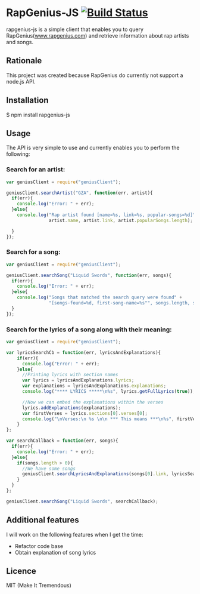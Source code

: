 # RapGenius-JS [![Build Status](https://travis-ci.org/kenshiro-o/RapGenius-JS.png?branch=master)](https://travis-ci.org/kenshiro-o/RapGenius-JS)

  rapgenius-js is a simple client that enables you to query RapGenius(www.rapgenius.com) and retrieve
information about rap artists and songs.

## Rationale

  This project was created because RapGenius do currently not support a node.js API.

## Installation

  $ npm install rapgenius-js

## Usage

  The API is very simple to use and currently enables you to perform the following:

### Search for an artist:

```js
var geniusClient = require("geniusClient");

geniusClient.searchArtist("GZA", function(err, artist){
  if(err){
    console.log("Error: " + err);
  }else{
    console.log("Rap artist found [name=%s, link=%s, popular-songs=%d]",
                artist.name, artist.link, artist.popularSongs.length);

  }
});
```

### Search for a song:

```js
var geniusClient = require("geniusClient");

geniusClient.searchSong("Liquid Swords", function(err, songs){
  if(err){
    console.log("Error: " + err);
  }else{
    console.log("Songs that matched the search query were found" +
                "[songs-found=%d, first-song-name=%s"", songs.length, songs[0].name);
  }
});
```

### Search for the lyrics of a song along with their meaning:

```js
var geniusClient = require("geniusClient");

var lyricsSearchCb = function(err, lyricsAndExplanations){
    if(err){
      console.log("Error: " + err);
    }else{
      //Printing lyrics with section names
      var lyrics = lyricsAndExplanations.lyrics;
      var explanations = lyricsAndExplanations.explanations;
      console.log("**** LYRICS *****\n%s", lyrics.getFullLyrics(true));

      //Now we can embed the explanations within the verses
      lyrics.addExplanations(explanations);
      var firstVerses = lyrics.sections[0].verses[0];
      console.log("\nVerses:\n %s \n\n *** This means ***\n%s", firstVerses.content, firstVerses.explanation);
    }
};

var searchCallback = function(err, songs){
  if(err){
    console.log("Error: " + err);
  }else{
    if(songs.length > 0){
      //We have some songs
      geniusClient.searchLyricsAndExplanations(songs[0].link, lyricsSearchCb);
    }
  }
};

geniusClient.searchSong("Liquid Swords", searchCallback);
```


## Additional features

  I will work on the following features when I get the time:
- Refactor code base
- Obtain explanation of song lyrics

## Licence

MIT (Make It Tremendous)